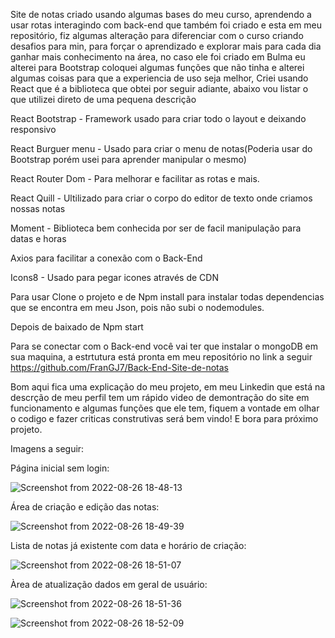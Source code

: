 Site de notas criado usando algumas bases do meu curso, aprendendo a usar rotas interagindo com back-end que também foi criado e esta em meu repositório,
fiz algumas alteração para diferenciar com o curso criando desafios para min,  para forçar o aprendizado e explorar mais para cada dia ganhar mais conhecimento na área, no caso ele foi criado em Bulma eu alterei para Bootstrap coloquei algumas funções que não tinha e alterei algumas coisas para que a experiencia de uso seja melhor, Criei usando React que é a biblioteca que obtei por seguir adiante, abaixo vou listar o que utilizei direto de uma pequena descrição

React Bootstrap - Framework usado para criar todo o layout e deixando responsivo

React Burguer menu - Usado para criar o menu de notas(Poderia usar do Bootstrap porém usei para aprender manipular o mesmo)

React Router Dom - Para melhorar e facilitar as rotas e mais.

React Quill - Ultilizado para criar o corpo do editor de texto onde criamos nossas notas

Moment - Biblioteca bem conhecida por ser de facil manipulação para datas e horas

Axios para facilitar a conexão com o Back-End

Icons8 - Usado para pegar icones através de CDN

Para usar Clone o projeto e de Npm install para instalar todas dependencias que se encontra em meu Json, pois não subi o nodemodules.

Depois de baixado de Npm start 

Para se conectar com o Back-end você vai ter que instalar o mongoDB em sua maquina, a estrtutura está pronta em meu repositório no link a seguir https://github.com/FranGJ7/Back-End-Site-de-notas


Bom aqui fica uma explicação do meu projeto, em meu Linkedin que está na descrção de meu perfil tem um rápido video de demontração do site em funcionamento e algumas funções que ele tem, fiquem a vontade em olhar o codigo e fazer criticas construtivas será bem vindo! E bora para próximo projeto.

Imagens a seguir:

Página inicial sem login:


![Screenshot from 2022-08-26 18-48-13](https://user-images.githubusercontent.com/97806169/186995697-e32094a0-86a3-47be-a066-13bce0604bc8.png)

Área de criação e edição das notas:

![Screenshot from 2022-08-26 18-49-39](https://user-images.githubusercontent.com/97806169/186995788-91928375-bbba-4d5b-9a41-3839a7d84cda.png)

Lista de notas já existente com data e horário de criação:

![Screenshot from 2022-08-26 18-51-07](https://user-images.githubusercontent.com/97806169/186995925-622fcfb1-3d78-40d2-b5e7-091f61dd3433.png)


Àrea de atualização dados em geral de usuário:

![Screenshot from 2022-08-26 18-51-36](https://user-images.githubusercontent.com/97806169/186996071-12fcf911-b632-4a13-800d-c5551ae7cf0d.png)

![Screenshot from 2022-08-26 18-52-09](https://user-images.githubusercontent.com/97806169/186996085-86136826-0360-48b8-af0f-ef9b297613c3.png)







